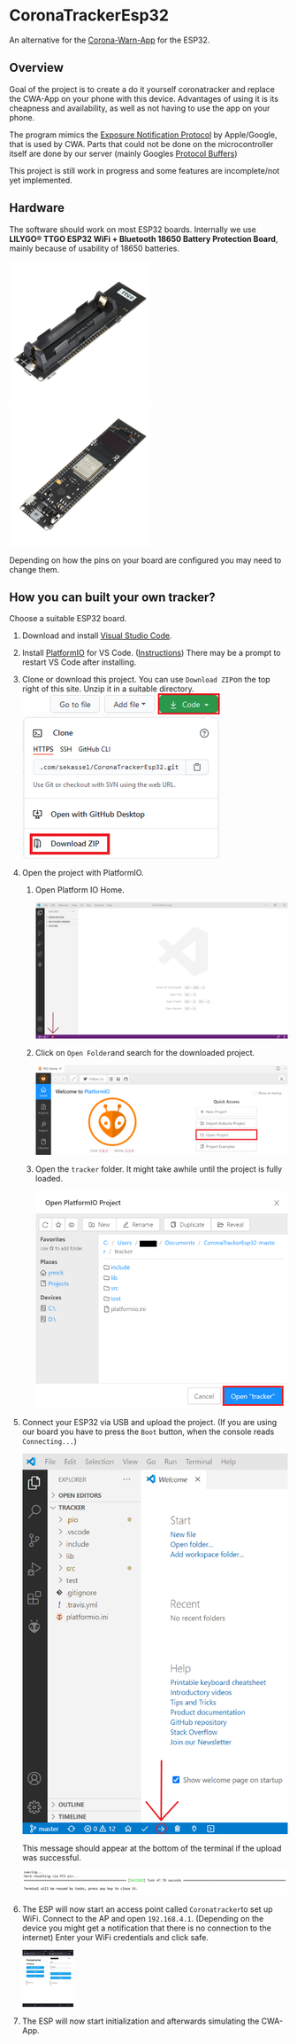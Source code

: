 # CoronaTrackerEsp32

An alternative for the [Corona-Warn-App](https://www.coronawarn.app/de/) for the ESP32. 

## Overview

Goal of the project is to create a do it yourself coronatracker and replace the CWA-App on your phone with this device. Advantages of using it is its cheapness and availability, as well as not having to use the app on your phone.

The program mimics the [Exposure Notification Protocol](https://www.google.com/covid19/exposurenotifications/) by Apple/Google, that is used by CWA. Parts that could not be done on the microcontroller itself are done by our server (mainly Googles [Protocol Buffers](https://developers.google.com/android/exposure-notifications/exposure-key-file-format))

This project is still work in progress and some features are incomplete/not yet implemented.

## Hardware

The software should work on most ESP32 boards. Internally we use **LILYGO® TTGO ESP32 WiFi + Bluetooth 18650 Battery Protection Board**, mainly because of usability of 18650 batteries.

<img src="doc\images\ESP_Front.jpg" style="zoom: 25%;" /><img src="doc\images\ESP_Back.jpg" style="zoom: 25%;" />

Depending on how the pins on your board are configured you may need to change them.

## How you can built your own tracker?

Choose a suitable ESP32 board.

1. Download and install [Visual Studio Code](https://code.visualstudio.com/). 

2. Install [PlatformIO](https://platformio.org/) for VS Code. ([Instructions](https://platformio.org/install/ide?install=vscode)) There may be a prompt to restart VS Code after installing.

3. Clone or download this project. You can use `Download ZIP`on the top right of this site. Unzip it in a suitable directory.<img src="doc\images\git_download.png"  />

4. Open the project with PlatformIO. 

   1. Open Platform IO Home.

      <img src="doc\images\PIO_Home.png"  />

   2. Click on `Open Folder`and search for the downloaded project.

      <img src="doc\images\PIO_Open.png"  />

   3. Open the `tracker` folder. It might take awhile until the project is fully loaded.

      <img src="doc\images\PIO_OpenFolder.png"  />

5. Connect your ESP32 via USB and upload the project. (If you are using our board you have to press the `Boot` button, when the console reads `Connecting...`)

   <img src="doc\images\PIO_Upload.png"  />

   This message should appear at the bottom of the terminal if the upload was successful.

   ![](doc\images\PIO_Success.png)

6. The ESP will now start an access point called `Coronatracker`to set up WiFi. Connect to the AP and open `192.168.4.1`. (Depending on the device you might get a notification that there is no connection to the internet) Enter your WiFi credentials and click safe.

   <img src="doc\images\WiFI_1.png" style="zoom: 10%;" /><img src="doc\images\WiFi_2.png" style="zoom: 10%;" />

7. The ESP will now start initialization and afterwards simulating the CWA-App.